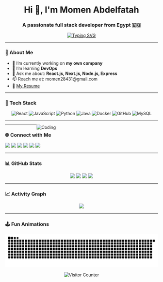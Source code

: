 <h1 align="center">Hi 👋, I'm Momen Abdelfatah</h1>
<h3 align="center">A passionate full stack developer from Egypt 🇪🇬</h3>

<p align="center">
  <a href="https://github.com/momenmabdelfatah" target="_blank">
    <img src="https://readme-typing-svg.herokuapp.com?font=Fira+Code&size=22&duration=3000&pause=1000&color=00F75F&center=true&vCenter=true&width=500&lines=Full+Stack+Developer;React.js+Specialist;Node.js+Enthusiast;Open+Source+Lover;Freelancer+Programmer" alt="Typing SVG" />
  </a>
</p>

---

### 🧠 About Me

- 🔭 I’m currently working on **my own company**
- 🌱 I’m learning **DevOps**
- 💬 Ask me about: **React.js, Next.js, Node.js, Express**
- 📫 Reach me at: [momen28431@gmail.com](mailto:momen28431@gmail.com)
- 📄 [My Resume](https://momenmabdelfatah.github.io/Resume/)

---

### 🧰 Tech Stack

<p align="center">
  <img src="https://techstack-generator.vercel.app/react-icon.svg" width="60" alt="React" />
  <img src="https://techstack-generator.vercel.app/js-icon.svg" width="60" alt="JavaScript" />
  <img src="https://techstack-generator.vercel.app/python-icon.svg" width="60" alt="Python" />
  <img src="https://techstack-generator.vercel.app/java-icon.svg" width="60" alt="Java" />
  <img src="https://techstack-generator.vercel.app/docker-icon.svg" width="60" alt="Docker" />
  <img src="https://techstack-generator.vercel.app/github-icon.svg" width="60" alt="GitHub" />
  <img src="https://techstack-generator.vercel.app/mysql-icon.svg" width="60" alt="MySQL" />
</p>

---

<img align="right" alt="Coding" width="400" src="https://user-images.githubusercontent.com/74038190/229223263-cf2e4b07-2615-4f87-9c38-e37600f8381a.gif" />

---

### 🌐 Connect with Me

<p align="left">
  <a href="https://discord.com/users/.beka" target="_blank"><img src="https://img.shields.io/badge/Discord-7289DA?style=for-the-badge&logo=discord&logoColor=white" /></a>
  <a href="https://www.facebook.com/momen" target="_blank"><img src="https://img.shields.io/badge/Facebook-1877F2?style=for-the-badge&logo=facebook&logoColor=white" /></a>
  <a href="https://www.github.com/momenmabdelfatah" target="_blank"><img src="https://img.shields.io/badge/GitHub-171515?style=for-the-badge&logo=github&logoColor=white" /></a>
  <a href="http://www.instagram.com/momen" target="_blank"><img src="https://img.shields.io/badge/Instagram-E4405F?style=for-the-badge&logo=instagram&logoColor=white" /></a>
  <a href="https://www.stackoverflow.com/users/momen" target="_blank"><img src="https://img.shields.io/badge/StackOverflow-FE7A16?style=for-the-badge&logo=stackoverflow&logoColor=white" /></a>
  <a href="https://www.x.com/mo2abdelfatah" target="_blank"><img src="https://img.shields.io/badge/X-000000?style=for-the-badge&logo=twitter&logoColor=white" /></a>
</p>

---

### 📊 GitHub Stats

<p align="center">
  <img src="https://github-readme-stats.vercel.app/api/top-langs?username=momenmabdelfatah&layout=compact&theme=dracula&hide_border=true" height="150" />
  <img src="https://github-readme-stats.vercel.app/api?username=momenmabdelfatah&show_icons=true&theme=dracula&hide_border=true" height="150" />
  <img src="https://streak-stats.demolab.com?user=momenmabdelfatah&theme=dracula&hide_border=true" height="150" />
  <img src="https://github-profile-trophy.vercel.app/?username=momenmabdelfatah&theme=dracula&row=1&column=6&no-bg=true&no-frame=true" height="150" />
</p>

---

### 📈 Activity Graph

<p align="center">
  <img src="https://github-readme-activity-graph.vercel.app/graph?username=momenmabdelfatah&theme=react-dark&area=true&hide_border=true" height="300" />
</p>

---

### 🕹️ Fun Animations

<p align="center">
  <img src="https://github.com/7oSkaaa/7oSkaaa/blob/output/github-contribution-grid-snake.svg" alt="Snake animation" />
</p>

<p align="center">
  <img src="https://profile-counter.glitch.me/momenmabdelfatah/count.svg?" alt="Visitor Counter" />
</p>
